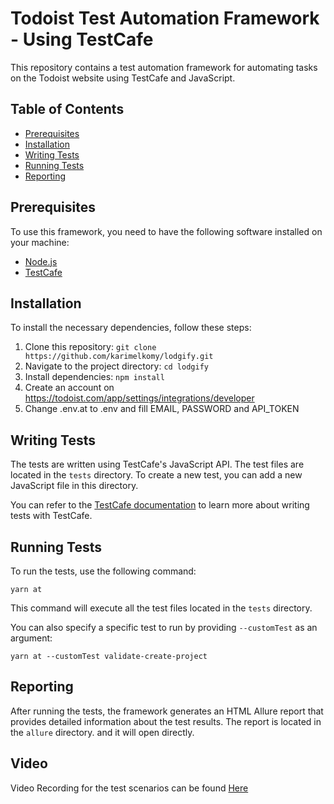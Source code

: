 # Todoist Test Automation Framework - Using TestCafe

This repository contains a test automation framework for automating tasks on the Todoist website using TestCafe and JavaScript.

## Table of Contents

- [Prerequisites](#prerequisites)
- [Installation](#installation)
- [Writing Tests](#writing-tests)
- [Running Tests](#running-tests)
- [Reporting](#reporting)

## Prerequisites

To use this framework, you need to have the following software installed on your machine:

- [Node.js](https://nodejs.org)
- [TestCafe](https://devexpress.github.io/testcafe/)

## Installation

To install the necessary dependencies, follow these steps:

1. Clone this repository: `git clone https://github.com/karimelkomy/lodgify.git`
2. Navigate to the project directory: `cd lodgify`
3. Install dependencies: `npm install`
4. Create an account on https://todoist.com/app/settings/integrations/developer
5. Change .env.at to .env and fill EMAIL, PASSWORD and API_TOKEN

## Writing Tests

The tests are written using TestCafe's JavaScript API. The test files are located in the `tests` directory. To create a new test, you can add a new JavaScript file in this directory.

You can refer to the [TestCafe documentation](https://devexpress.github.io/testcafe/documentation/test-api/) to learn more about writing tests with TestCafe.

## Running Tests

To run the tests, use the following command:

```
yarn at
```

This command will execute all the test files located in the `tests` directory.

You can also specify a specific test to run by providing `--customTest` as an argument:

```
yarn at --customTest validate-create-project
```

## Reporting

After running the tests, the framework generates an HTML Allure report that provides detailed information about the test results. The report is located in the `allure` directory. and it will open directly.

## Video

Video Recording for the test scenarios can be found [Here](https://drive.google.com/file/d/1o9qDG2--PZ7Q66Ou-GKRMyxIMId8BPsm/view?usp=sharing)

